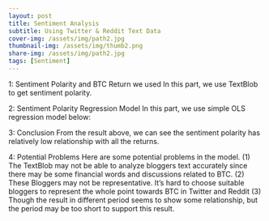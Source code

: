 ```yaml
---
layout: post
title: Sentiment Analysis
subtitle: Using Twitter & Reddit Text Data
cover-img: /assets/img/path2.jpg
thumbnail-img: /assets/img/thumb2.png
share-img: /assets/img/path2.jpg
tags: [Sentiment]
---
```


1: Sentiment Polarity and BTC Return we used
In this part, we use TextBlob to get sentiment polarity.

2: Sentiment Polarity Regression Model
In this part, we use simple OLS regression model below:

3: Conclusion
From the result above, we can see the sentiment polarity has relatively low relationship with all the returns.

4: Potential Problems
Here are some potential problems in the model.
(1)	The TextBlob may not be able to analyze bloggers text accurately since there may be some financial words and discussions related to BTC.
(2)	These Bloggers may not be representative. It’s hard to choose suitable bloggers to represent the whole point towards BTC in Twitter and Reddit
(3)	Though the result in different period seems to show some relationship, but the period may be too short to support this result.
